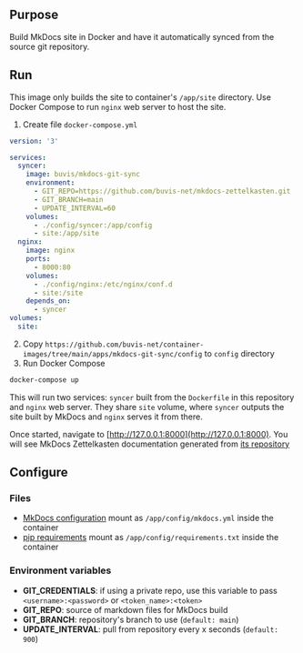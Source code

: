 ## Purpose
Build MkDocs site in Docker and have it automatically synced from the source git repository.

## Run
This image only builds the site to container's `/app/site` directory. Use Docker Compose to run `nginx` web server to host the site.

1. Create file `docker-compose.yml`
  ``` yaml
  version: '3'

  services:
    syncer:
      image: buvis/mkdocs-git-sync
      environment:
        - GIT_REPO=https://github.com/buvis-net/mkdocs-zettelkasten.git
        - GIT_BRANCH=main
        - UPDATE_INTERVAL=60
      volumes:
        - ./config/syncer:/app/config
        - site:/app/site
    nginx:
      image: nginx
      ports:
        - 8000:80
      volumes:
        - ./config/nginx:/etc/nginx/conf.d
        - site:/site
      depends_on:
        - syncer
  volumes:
    site:
```
2. Copy `https://github.com/buvis-net/container-images/tree/main/apps/mkdocs-git-sync/config` to `config` directory
3. Run Docker Compose
  ``` bash
  docker-compose up
  ```

This will run two services: `syncer` built from the `Dockerfile` in this repository and `nginx` web server. They share `site` volume, where `syncer` outputs the site built by MkDocs and `nginx` serves it from there.

Once started, navigate to [http://127.0.0.1:8000](http://127.0.0.1:8000). You will see MkDocs Zettelkasten documentation generated from [its repository](https://github.com/buvis-net/mkdocs-zettelkasten)

## Configure

### Files
- [MkDocs configuration](https://www.mkdocs.org/user-guide/configuration/) mount as `/app/config/mkdocs.yml` inside the container
- [pip requirements](https://pip.pypa.io/en/latest/reference/requirements-file-format/) mount as `/app/config/requirements.txt` inside the container

### Environment variables
  - **GIT_CREDENTIALS**: if using a private repo, use this variable to pass `<username>:<password>` or `<token_name>:<token>`
  - **GIT_REPO**: source of markdown files for MkDocs build
  - **GIT_BRANCH**: repository's branch to use (`default: main`)
  - **UPDATE_INTERVAL**: pull from repository every x seconds (`default: 900`)
